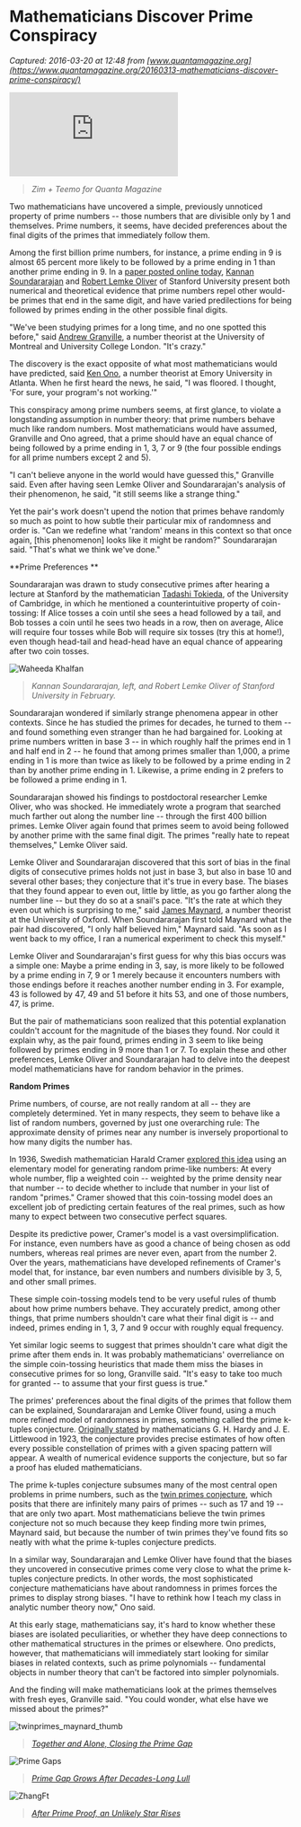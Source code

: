 # Mathematicians Discover Prime Conspiracy

_Captured: 2016-03-20 at 12:48 from [www.quantamagazine.org](https://www.quantamagazine.org/20160313-mathematicians-discover-prime-conspiracy/)_

![](https://www.quantamagazine.org/wp-content/plugins/magic-fields-2/thirdparty/phpthumb/phpThumb.php?src=/wp-content/uploads/2016/03/Primes_1K.jpg&w=996&h=581&zc=C)

> _Zim + Teemo for Quanta Magazine_

Two mathematicians have uncovered a simple, previously unnoticed property of prime numbers -- those numbers that are divisible only by 1 and themselves. Prime numbers, it seems, have decided preferences about the final digits of the primes that immediately follow them.

Among the first billion prime numbers, for instance, a prime ending in 9 is almost 65 percent more likely to be followed by a prime ending in 1 than another prime ending in 9. In a [paper posted online today](http://arxiv.org/abs/1603.03720), [Kannan Soundararajan](http://math.stanford.edu/~ksound/) and [Robert Lemke Oliver](http://web.stanford.edu/~rjlo/) of Stanford University present both numerical and theoretical evidence that prime numbers repel other would-be primes that end in the same digit, and have varied predilections for being followed by primes ending in the other possible final digits.

"We've been studying primes for a long time, and no one spotted this before," said [Andrew Granville](http://www.dms.umontreal.ca/~andrew/), a number theorist at the University of Montreal and University College London. "It's crazy."

The discovery is the exact opposite of what most mathematicians would have predicted, said [Ken Ono](http://www.mathcs.emory.edu/~ono/), a number theorist at Emory University in Atlanta. When he first heard the news, he said, "I was floored. I thought, 'For sure, your program's not working.'"

This conspiracy among prime numbers seems, at first glance, to violate a longstanding assumption in number theory: that prime numbers behave much like random numbers. Most mathematicians would have assumed, Granville and Ono agreed, that a prime should have an equal chance of being followed by a prime ending in 1, 3, 7 or 9 (the four possible endings for all prime numbers except 2 and 5).

"I can't believe anyone in the world would have guessed this," Granville said. Even after having seen Lemke Oliver and Soundararajan's analysis of their phenomenon, he said, "it still seems like a strange thing."

Yet the pair's work doesn't upend the notion that primes behave randomly so much as point to how subtle their particular mix of randomness and order is. "Can we redefine what 'random' means in this context so that once again, [this phenomenon] looks like it might be random?" Soundararajan said. "That's what we think we've done."

**Prime Preferences **

Soundararajan was drawn to study consecutive primes after hearing a lecture at Stanford by the mathematician [Tadashi Tokieda](https://www.dpmms.cam.ac.uk/~tokieda/), of the University of Cambridge, in which he mentioned a counterintuitive property of coin-tossing: If Alice tosses a coin until she sees a head followed by a tail, and Bob tosses a coin until he sees two heads in a row, then on average, Alice will require four tosses while Bob will require six tosses (try this at home!), even though head-tail and head-head have an equal chance of appearing after two coin tosses.

![Waheeda Khalfan](https://www.quantamagazine.org/wp-content/uploads/2016/03/PrimesResearchers.jpg)

> _Kannan Soundararajan, left, and Robert Lemke Oliver of Stanford University in February._

Soundararajan wondered if similarly strange phenomena appear in other contexts. Since he has studied the primes for decades, he turned to them -- and found something even stranger than he had bargained for. Looking at prime numbers written in base 3 -- in which roughly half the primes end in 1 and half end in 2 -- he found that among primes smaller than 1,000, a prime ending in 1 is more than twice as likely to be followed by a prime ending in 2 than by another prime ending in 1. Likewise, a prime ending in 2 prefers to be followed a prime ending in 1.

Soundararajan showed his findings to postdoctoral researcher Lemke Oliver, who was shocked. He immediately wrote a program that searched much farther out along the number line -- through the first 400 billion primes. Lemke Oliver again found that primes seem to avoid being followed by another prime with the same final digit. The primes "really hate to repeat themselves," Lemke Oliver said.

Lemke Oliver and Soundararajan discovered that this sort of bias in the final digits of consecutive primes holds not just in base 3, but also in base 10 and several other bases; they conjecture that it's true in every base. The biases that they found appear to even out, little by little, as you go farther along the number line -- but they do so at a snail's pace. "It's the rate at which they even out which is surprising to me," said [James Maynard](http://www.magd.ox.ac.uk/member-of-staff/james-maynard/), a number theorist at the University of Oxford. When Soundararajan first told Maynard what the pair had discovered, "I only half believed him," Maynard said. "As soon as I went back to my office, I ran a numerical experiment to check this myself."

Lemke Oliver and Soundararajan's first guess for why this bias occurs was a simple one: Maybe a prime ending in 3, say, is more likely to be followed by a prime ending in 7, 9 or 1 merely because it encounters numbers with those endings before it reaches another number ending in 3. For example, 43 is followed by 47, 49 and 51 before it hits 53, and one of those numbers, 47, is prime.

But the pair of mathematicians soon realized that this potential explanation couldn't account for the magnitude of the biases they found. Nor could it explain why, as the pair found, primes ending in 3 seem to like being followed by primes ending in 9 more than 1 or 7. To explain these and other preferences, Lemke Oliver and Soundararajan had to delve into the deepest model mathematicians have for random behavior in the primes.

**Random Primes**

Prime numbers, of course, are not really random at all -- they are completely determined. Yet in many respects, they seem to behave like a list of random numbers, governed by just one overarching rule: The approximate density of primes near any number is inversely proportional to how many digits the number has.

In 1936, Swedish mathematician Harald Cramer [explored this idea](http://matwbn.icm.edu.pl/ksiazki/aa/aa2/aa212.pdf) using an elementary model for generating random prime-like numbers: At every whole number, flip a weighted coin -- weighted by the prime density near that number -- to decide whether to include that number in your list of random "primes." Cramer showed that this coin-tossing model does an excellent job of predicting certain features of the real primes, such as how many to expect between two consecutive perfect squares.

Despite its predictive power, Cramer's model is a vast oversimplification. For instance, even numbers have as good a chance of being chosen as odd numbers, whereas real primes are never even, apart from the number 2. Over the years, mathematicians have developed refinements of Cramer's model that, for instance, bar even numbers and numbers divisible by 3, 5, and other small primes.

These simple coin-tossing models tend to be very useful rules of thumb about how prime numbers behave. They accurately predict, among other things, that prime numbers shouldn't care what their final digit is -- and indeed, primes ending in 1, 3, 7 and 9 occur with roughly equal frequency.

Yet similar logic seems to suggest that primes shouldn't care what digit the prime after them ends in. It was probably mathematicians' overreliance on the simple coin-tossing heuristics that made them miss the biases in consecutive primes for so long, Granville said. "It's easy to take too much for granted -- to assume that your first guess is true."

The primes' preferences about the final digits of the primes that follow them can be explained, Soundararajan and Lemke Oliver found, using a much more refined model of randomness in primes, something called the prime k-tuples conjecture. [Originally stated](http://link.springer.com/article/10.1007%2FBF02403921#page-1) by mathematicians G. H. Hardy and J. E. Littlewood in 1923, the conjecture provides precise estimates of how often every possible constellation of primes with a given spacing pattern will appear. A wealth of numerical evidence supports the conjecture, but so far a proof has eluded mathematicians.

The prime k-tuples conjecture subsumes many of the most central open problems in prime numbers, such as the [twin primes conjecture](https://www.quantamagazine.org/tag/twin-primes-conjecture/), which posits that there are infinitely many pairs of primes -- such as 17 and 19 -- that are only two apart. Most mathematicians believe the twin primes conjecture not so much because they keep finding more twin primes, Maynard said, but because the number of twin primes they've found fits so neatly with what the prime k-tuples conjecture predicts.

In a similar way, Soundararajan and Lemke Oliver have found that the biases they uncovered in consecutive primes come very close to what the prime k-tuples conjecture predicts. In other words, the most sophisticated conjecture mathematicians have about randomness in primes forces the primes to display strong biases. "I have to rethink how I teach my class in analytic number theory now," Ono said.

At this early stage, mathematicians say, it's hard to know whether these biases are isolated peculiarities, or whether they have deep connections to other mathematical structures in the primes or elsewhere. Ono predicts, however, that mathematicians will immediately start looking for similar biases in related contexts, such as prime polynomials -- fundamental objects in number theory that can't be factored into simpler polynomials.

And the finding will make mathematicians look at the primes themselves with fresh eyes, Granville said. "You could wonder, what else have we missed about the primes?"

![twinprimes_maynard_thumb](https://www.quantamagazine.org/wp-content/uploads/2013/11/twinprimes_maynard_thumb.jpg)

> _[Together and Alone, Closing the Prime Gap](https://www.quantamagazine.org/20131119-together-and-alone-closing-the-prime-gap/)_

![Prime Gaps](https://www.quantamagazine.org/wp-content/uploads/2014/12/PrimeFeatured.jpg)

> _[Prime Gap Grows After Decades-Long Lull](https://www.quantamagazine.org/20141210-prime-gap-grows-after-decades-long-lull/)_

![ZhangFt](https://www.quantamagazine.org/wp-content/uploads/2015/04/ZhangFt.jpg)

> _[After Prime Proof, an Unlikely Star Rises](https://www.quantamagazine.org/20150402-prime-proof-zhang-interview/)_
